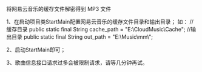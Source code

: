 将网易云音乐的缓存文件解密得到 MP3 文件

1、在启动项目类StartMain配置网易云音乐的缓存文件目录和输出目录；
	 如：
		//缓存目录
		public static final String cache_path = "E:\\CloudMusic\\Cache";
		//输出目录
		public static final String out_path = "E:\\Music\\mm\\";


2、启动StartMain即可；

3、歌曲信息接口请求过多会被限制请求，请等几分钟再试。
